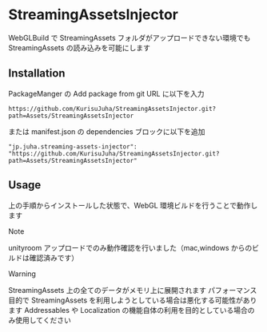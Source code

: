 # StreamingAssetsInjector

WebGLBuild で StreamingAssets フォルダがアップロードできない環境でも StreamingAssets の読み込みを可能にします

## Installation

PackageManger の Add package from git URL に以下を入力

```
https://github.com/KurisuJuha/StreamingAssetsInjector.git?path=Assets/StreamingAssetsInjector
```

または manifest.json の dependencies ブロックに以下を追加

```
"jp.juha.streaming-assets-injector": "https://github.com/KurisuJuha/StreamingAssetsInjector.git?path=Assets/StreamingAssetsInjector"
```

## Usage

上の手順からインストールした状態で、WebGL 環境ビルドを行うことで動作します

> [!NOTE]
> unityroom アップロードでのみ動作確認を行いました（mac,windows からのビルドは確認済みです）

> [!WARNING]
> StreamingAssets 上の全てのデータがメモリ上に展開されます
> パフォーマンス目的で StreamingAssets を利用しようとしている場合は悪化する可能性があります
> Addressables や Localization の機能自体の利用を目的としている場合のみ使用してください
